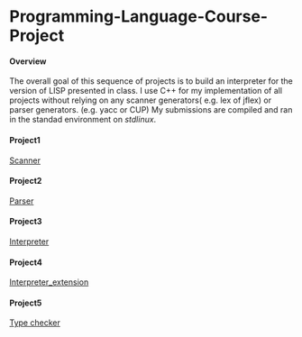 # Programming-Language-Course-Project

<h4>Overview</h4>
The overall goal of this sequence of projects is to build an interpreter for the version of LISP presented in class. 
I use C++ for my implementation of all projects without relying on any scanner generators( e.g. lex of jflex) or
parser generators. (e.g. yacc or CUP) My submissions are compiled and ran in the standad environment on <I>stdlinux</I>.

<h4>Project1</h4>
<a href="http://web.cse.ohio-state.edu/~rountev/6341/pdf/proj1.pdf" target="_blank">Scanner</a>

<h4>Project2</h4>
<a href="http://web.cse.ohio-state.edu/~rountev/6341/pdf/proj2.pdf" target="_blank">Parser</a>

<h4>Project3</h4>
<a href="http://web.cse.ohio-state.edu/~rountev/6341/pdf/proj3.pdf" target="_blank">Interpreter</a>

<h4>Project4</h4>
<a href="http://web.cse.ohio-state.edu/~rountev/6341/pdf/proj4.pdf" target="_blank">Interpreter_extension</a>

<h4>Project5</h4>
<a href="http://web.cse.ohio-state.edu/~rountev/6341/pdf/proj5.pdf" target="_blank">Type checker</a>






